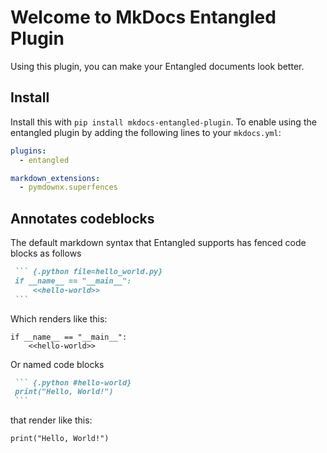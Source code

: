 # Welcome to MkDocs Entangled Plugin
Using this plugin, you can make your Entangled documents look better.

## Install

Install this with `pip install mkdocs-entangled-plugin`. To enable using the entangled plugin by adding the following lines to your `mkdocs.yml`:

```yaml
plugins:
  - entangled

markdown_extensions:
  - pymdownx.superfences
```

## Annotates codeblocks
The default markdown syntax that Entangled supports has fenced code blocks as follows

~~~markdown
 ``` {.python file=hello_world.py}
 if __name__ == "__main__":
     <<hello-world>>
 ```
~~~

Which renders like this:

``` {.python file=hello_world.py}
if __name__ == "__main__":
    <<hello-world>>
```

Or named code blocks

~~~markdown
 ``` {.python #hello-world}
 print("Hello, World!")
 ```
~~~

that render like this:

``` {.python #hello-world}
print("Hello, World!")
```

